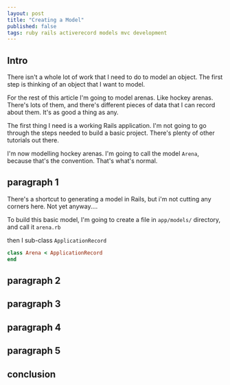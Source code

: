 ```yaml
---
layout: post
title: "Creating a Model"
published: false
tags: ruby rails activerecord models mvc development
---
```


## Intro

There isn't a whole lot of work that I need to do to model an object. The first step is thinking of an object that I want to model.

For the rest of this article I'm going to model arenas. Like hockey arenas. There's lots of them, and there's different pieces of data that I can record about them. It's as good a thing as any.

The first thing I need is a working Rails application. I'm not going to go through the steps needed to build a basic project. There's plenty of other tutorials out there.

I'm now modelling hockey arenas. I'm going to call the model `Arena`, because that's the convention. That's what's normal.

## paragraph 1

There's a shortcut to generating a model in Rails, but i'm not cutting any corners here. Not yet anyway....

To build this basic model, I'm going to create a file in `app/models/` directory, and call it `arena.rb`

then I sub-class `ApplicationRecord`

```ruby
class Arena < ApplicationRecord
end
```



## paragraph 2
## paragraph 3
## paragraph 4
## paragraph 5
## conclusion